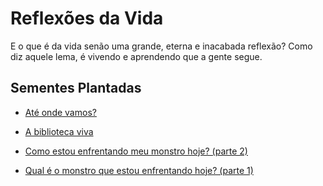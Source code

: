 # Reflexões da Vida

E o que é da vida senão uma grande, eterna e inacabada reflexão? Como diz aquele lema, é vivendo e aprendendo que a gente segue.

## Sementes Plantadas

- [Até onde vamos?](./2023-10-25-ate-onde-vamos/content.md)

- [A biblioteca viva](./2023-10-25-a-biblioteca-viva/content.md)

- [Como estou enfrentando meu monstro hoje? (parte 2)](./2023-10-25-como-estou-enfrentando-meu-monstro-hoje-parte-2/content.md)

- [Qual é o monstro que estou enfrentando hoje? (parte 1)](./2023-10-25-qual-e-o-monstro-que-estou-enfrentando-hoje-parte-1/content.md)